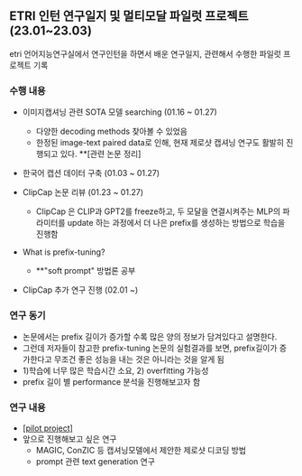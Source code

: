 ## ETRI 인턴 연구일지 및 멀티모달 파일럿 프로젝트 (23.01~23.03)

etri 언어지능연구실에서 연구인턴을 하면서 배운 연구일지, 관련해서 수행한 파일럿 프로젝트 기록
### 수행 내용


- 이미지캡셔닝 관련 SOTA 모델 searching (01.16 ~ 01.27)
  - 다양한 decoding methods 찾아볼 수 있었음
  - 한정된 image-text paired data로 인해, 현재 제로샷 캡셔닝 연구도 활발히 진행되고 있다. **[관련 논문 정리] <br/>
  
- 한국어 캡션 데이터 구축 (01.03 ~ 01.27) <br/>

- ClipCap 논문 리뷰 (01.23 ~ 01.27)
  - ClipCap 은 CLIP과 GPT2를 freeze하고, 두 모달을 연결시켜주는 MLP의 파라미터를 update 하는 과정에서 더 나은 prefix를 생성하는 방법으로 학습을 진행함 

- What is prefix-tuning? 
  - **"soft prompt" 방법론 공부

- ClipCap 추가 연구 진행 (02.01 ~)

### 연구 동기
  - 논문에서는 prefix 길이가 증가할 수록 많은 양의 정보가 담겨있다고 설명한다.
  - 그런데 저자들이 참고한 prefix-tuning 논문의 실험결과를 보면, prefix길이가 증가한다고 무조건 좋은 성능을 내는 것은 아니라는 것을 알게 됨
  - 1)학습에 너무 많은 학습시간 소요, 2) overfitting 가능성
  - prefix 길이 별 performance 분석을 진행해보고자 함 
  
### 연구 내용
- [[pilot project]](https://github.com/dhye1/ETRI-research_intern/tree/main/pilot%20project)
- 앞으로 진행해보고 싶은 연구
  - MAGIC, ConZIC 등 캡셔닝모델에서 제안한 제로샷 디코딩 방법
  - prompt 관련 text generation 연구
